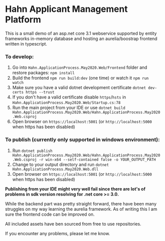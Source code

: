 # Hahn Applicant Management Platform

This is a small demo of an asp.net core 3.1 webservice supported by entity frameworks in-memory database and hosting an aurelia/boostrap frontend written in typescript.

### To develop:
1. Go into `Hahn.ApplicationProcess.May2020.Web/Frontend` folder and restore packages: `npm install`
2. Build the frontend `npm run build:dev` (one time) or watch it `npm run watch`
3. Make sure you have a valid dotnet development certificate `dotnet dev-certs https --trust`
4. If you don't have a valid certificate disable `https`/`hsts` in `Hahn.ApplicationProcess.May2020.Web/Startup.cs:78`
5. Run the main project from your IDE or use `dotnet build Hahn.ApplicationProcess.May2020.Web/Hahn.ApplicationProcess.May2020.Web.csproj`
6. Open browser on `https://localhost:5001` (or `http://localhost:5000` when https has been disabled)

### To publish (currently only supported in windows environment):
1. Run `dotnet publish Hahn.ApplicationProcess.May2020.Web/Hahn.ApplicationProcess.May2020.Web.csproj -r win-x64 --self-contained false -o YOUR_OUTPUT_PATH`
2. Change to your output directory and run `dotnet Hahn.ApplicationProcess.May2020.Web.dll`
6. Open browser on `https://localhost:5001` (or `http://localhost:5000` when https has been disabled)

**Publishing from your IDE might very well fail since there are lot's of problems in sdk version resolving for .net core >= 3.0.**

While the backend part was pretty straight forward, there have been many struggles on my way learning the aurelia framework. As of writing this I am sure the frontend code can be improved on.

All included assets have ben sourced from free to use repositories.

If you encounter any problems, please let me know.
